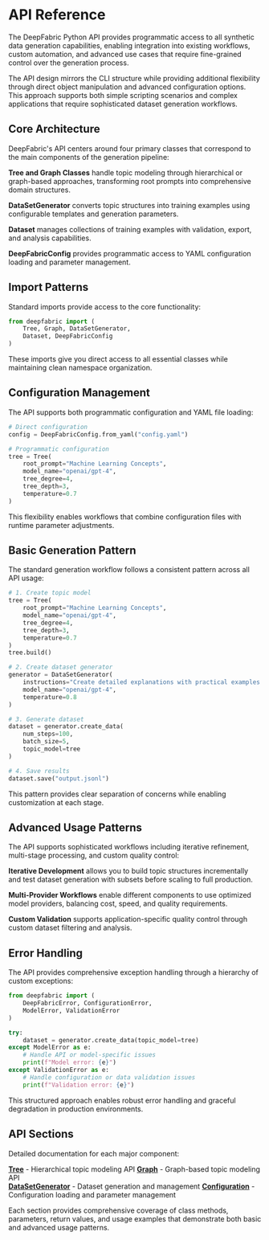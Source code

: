 # API Reference

The DeepFabric Python API provides programmatic access to all synthetic data generation capabilities, enabling integration into existing workflows, custom automation, and advanced use cases that require fine-grained control over the generation process.

The API design mirrors the CLI structure while providing additional flexibility through direct object manipulation and advanced configuration options. This approach supports both simple scripting scenarios and complex applications that require sophisticated dataset generation workflows.

## Core Architecture

DeepFabric's API centers around four primary classes that correspond to the main components of the generation pipeline:

**Tree and Graph Classes** handle topic modeling through hierarchical or graph-based approaches, transforming root prompts into comprehensive domain structures.

**DataSetGenerator** converts topic structures into training examples using configurable templates and generation parameters.

**Dataset** manages collections of training examples with validation, export, and analysis capabilities.

**DeepFabricConfig** provides programmatic access to YAML configuration loading and parameter management.

## Import Patterns

Standard imports provide access to the core functionality:

```python
from deepfabric import (
    Tree, Graph, DataSetGenerator,
    Dataset, DeepFabricConfig
)
```

These imports give you direct access to all essential classes while maintaining clean namespace organization.

## Configuration Management

The API supports both programmatic configuration and YAML file loading:

```python
# Direct configuration
config = DeepFabricConfig.from_yaml("config.yaml")

# Programmatic configuration
tree = Tree(
    root_prompt="Machine Learning Concepts",
    model_name="openai/gpt-4",
    tree_degree=4,
    tree_depth=3,
    temperature=0.7
)
```

This flexibility enables workflows that combine configuration files with runtime parameter adjustments.

## Basic Generation Pattern

The standard generation workflow follows a consistent pattern across all API usage:

```python
# 1. Create topic model
tree = Tree(
    root_prompt="Machine Learning Concepts",
    model_name="openai/gpt-4",
    tree_degree=4,
    tree_depth=3,
    temperature=0.7
)
tree.build()

# 2. Create dataset generator
generator = DataSetGenerator(
    instructions="Create detailed explanations with practical examples.",
    model_name="openai/gpt-4",
    temperature=0.8
)

# 3. Generate dataset
dataset = generator.create_data(
    num_steps=100,
    batch_size=5,
    topic_model=tree
)

# 4. Save results
dataset.save("output.jsonl")
```

This pattern provides clear separation of concerns while enabling customization at each stage.

## Advanced Usage Patterns

The API supports sophisticated workflows including iterative refinement, multi-stage processing, and custom quality control:

**Iterative Development** allows you to build topic structures incrementally and test dataset generation with subsets before scaling to full production.

**Multi-Provider Workflows** enable different components to use optimized model providers, balancing cost, speed, and quality requirements.

**Custom Validation** supports application-specific quality control through custom dataset filtering and analysis.

## Error Handling

The API provides comprehensive exception handling through a hierarchy of custom exceptions:

```python
from deepfabric import (
    DeepFabricError, ConfigurationError, 
    ModelError, ValidationError
)

try:
    dataset = generator.create_data(topic_model=tree)
except ModelError as e:
    # Handle API or model-specific issues
    print(f"Model error: {e}")
except ValidationError as e:
    # Handle configuration or data validation issues
    print(f"Validation error: {e}")
```

This structured approach enables robust error handling and graceful degradation in production environments.

## API Sections

Detailed documentation for each major component:

[**Tree**](tree.md) - Hierarchical topic modeling API
[**Graph**](graph.md) - Graph-based topic modeling API  
[**DataSetGenerator**](generator.md) - Dataset generation and management
[**Configuration**](config.md) - Configuration loading and parameter management

Each section provides comprehensive coverage of class methods, parameters, return values, and usage examples that demonstrate both basic and advanced usage patterns.